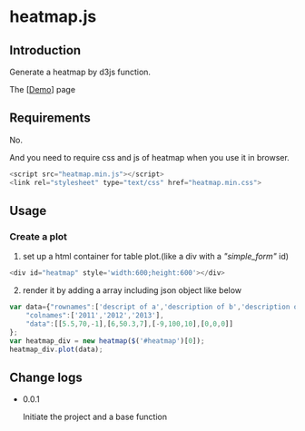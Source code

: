 # heatmap.js
## Introduction
Generate a heatmap by d3js function.

The [<a href="http://wyubin.github.io/heatmap/" target="_blank">Demo</a>] page

## Requirements
No.

And you need to require css and js of heatmap when you use it in browser.
```js
<script src="heatmap.min.js"></script>
<link rel="stylesheet" type="text/css" href="heatmap.min.css">
```

## Usage
### Create a plot
1. set up a html container for table plot.(like a div with a *"simple_form"* id)
```js
<div id="heatmap" style='width:600;height:600'></div>
```
2. render it by adding a array including json object like below
```js
var data={"rownames":['descript of a','description of b','description of c','empty'],
	"colnames":['2011','2012','2013'],
	"data":[[5.5,70,-1],[6,50.3,7],[-9,100,10],[0,0,0]]
};
var heatmap_div = new heatmap($('#heatmap')[0]);
heatmap_div.plot(data);
```

## Change logs
* 0.0.1

	Initiate the project and a base function
